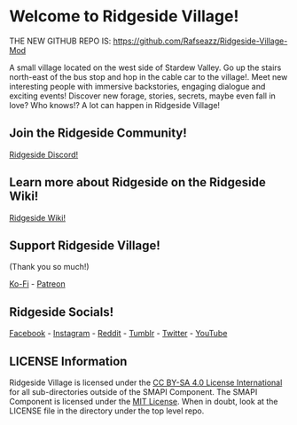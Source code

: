 # Welcome to Ridgeside Village!

THE NEW GITHUB REPO IS:
https://github.com/Rafseazz/Ridgeside-Village-Mod

A small village located on the west side of Stardew Valley.
Go up the stairs north-east of the bus stop and hop in the cable car to the village!.
Meet new interesting people with immersive backstories, engaging dialogue and exciting events! Discover new forage, stories, secrets, maybe even fall in love? Who knows!? A lot can happen in Ridgeside Village!

## Join the Ridgeside Community!
[Ridgeside Discord!](https://discord.gg/J5z9JMNQTE)

## Learn more about Ridgeside on the Ridgeside Wiki!
[Ridgeside Wiki!](https://ridgeside.fandom.com/wiki/Ridgeside_Village_Wiki)

## Support Ridgeside Village!
(Thank you so much!)

[Ko-Fi](https://ko-fi.com/ridgesidevillage) - [Patreon](https://www.patreon.com/RidgesideVillage)

## Ridgeside Socials!
[Facebook](https://www.facebook.com/RidgesideVillage) - [Instagram](https://www.instagram.com/ridgesidevillage/) - [Reddit](https://www.reddit.com/r/RidgesideVillage) - [Tumblr](https://ridgesidevillage.tumblr.com/) - [Twitter](https://twitter.com/RidgesideVilla) - [YouTube](https://www.youtube.com/channel/UCYECtl3Rhp5ZIt4LTam8BuA)

## LICENSE Information

Ridgeside Village is licensed under the [CC BY-SA 4.0 License International](https://creativecommons.org/licenses/by-sa/4.0/) for all sub-directories outside of the SMAPI Component. The SMAPI Component is licensed under the [MIT License](https://opensource.org/licenses/MIT). When in doubt, look at the LICENSE file in the directory under the top level repo.
